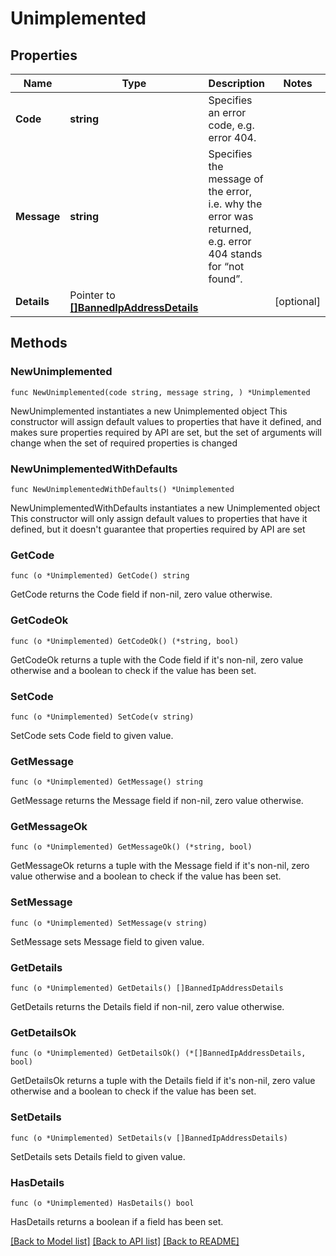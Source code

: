 # Unimplemented

## Properties

Name | Type | Description | Notes
------------ | ------------- | ------------- | -------------
**Code** | **string** | Specifies an error code, e.g. error 404. | 
**Message** | **string** | Specifies the message of the error, i.e. why the error was returned, e.g. error 404 stands for “not found”. | 
**Details** | Pointer to [**[]BannedIpAddressDetails**](BannedIpAddressDetails.md) |  | [optional] 

## Methods

### NewUnimplemented

`func NewUnimplemented(code string, message string, ) *Unimplemented`

NewUnimplemented instantiates a new Unimplemented object
This constructor will assign default values to properties that have it defined,
and makes sure properties required by API are set, but the set of arguments
will change when the set of required properties is changed

### NewUnimplementedWithDefaults

`func NewUnimplementedWithDefaults() *Unimplemented`

NewUnimplementedWithDefaults instantiates a new Unimplemented object
This constructor will only assign default values to properties that have it defined,
but it doesn't guarantee that properties required by API are set

### GetCode

`func (o *Unimplemented) GetCode() string`

GetCode returns the Code field if non-nil, zero value otherwise.

### GetCodeOk

`func (o *Unimplemented) GetCodeOk() (*string, bool)`

GetCodeOk returns a tuple with the Code field if it's non-nil, zero value otherwise
and a boolean to check if the value has been set.

### SetCode

`func (o *Unimplemented) SetCode(v string)`

SetCode sets Code field to given value.


### GetMessage

`func (o *Unimplemented) GetMessage() string`

GetMessage returns the Message field if non-nil, zero value otherwise.

### GetMessageOk

`func (o *Unimplemented) GetMessageOk() (*string, bool)`

GetMessageOk returns a tuple with the Message field if it's non-nil, zero value otherwise
and a boolean to check if the value has been set.

### SetMessage

`func (o *Unimplemented) SetMessage(v string)`

SetMessage sets Message field to given value.


### GetDetails

`func (o *Unimplemented) GetDetails() []BannedIpAddressDetails`

GetDetails returns the Details field if non-nil, zero value otherwise.

### GetDetailsOk

`func (o *Unimplemented) GetDetailsOk() (*[]BannedIpAddressDetails, bool)`

GetDetailsOk returns a tuple with the Details field if it's non-nil, zero value otherwise
and a boolean to check if the value has been set.

### SetDetails

`func (o *Unimplemented) SetDetails(v []BannedIpAddressDetails)`

SetDetails sets Details field to given value.

### HasDetails

`func (o *Unimplemented) HasDetails() bool`

HasDetails returns a boolean if a field has been set.


[[Back to Model list]](../README.md#documentation-for-models) [[Back to API list]](../README.md#documentation-for-api-endpoints) [[Back to README]](../README.md)


